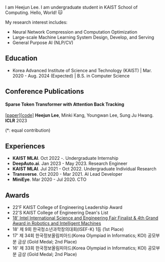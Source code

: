 I am Heejun Lee. I am undergraduate student in KAIST School of Computing. Hello, World! 🐱

My research interest includes:
- Neural Network Compression and Computation Optimization
- Large-scale Machine Learning System Design, Develop, and Serving
- General Purpose AI (NLP/CV)

## Education
- Korea Advanced Institute of Science and Technology (KAIST) | Mar. 2020 - Aug. 2024 (Expected) | B.S. in Computer Science

## Conference Publications
#### **Sparse Token Transformer with Attention Back Tracking**
[[paper]](https://openreview.net/pdf?id=VV0hSE8AxCw)[[code]](https://github.com/gmlwns2000/sttabt) **Heejun Lee**, Minki Kang, Youngwan Lee, Sung Ju Hwang. **ICLR** 2023

(\*: equal contribution)

## Experiences
- **KAIST MLAI**. Oct 2022 -. Undergraduate Internship
- **DeepAuto.ai**. Jan 2023 - May 2023. Research Engineer
- **KAIST MLAI**. Jul 2021 - Oct 2022. Undergraduate Individual Research
- **Transverse**. Oct 2020 - Mar 2021. AI Lead Developer
- **MiniEye**. Mar 2020 - Jul 2020. CTO

## Awards

- 22'F KAIST College of Engineering Leadership Award
- 22'S KAIST College of Engineering Dean's List
- [18' Intel International Science and Engineering Fair Finalist & 4th Grand Award in Robotics and Intelligent Machines](https://www.korea.kr/news/pressReleaseView.do?newsId=156270627)
- 18' 제 9회 한국청소년과학창의대회(ISEF-K) 1등 (1st Place)
- 17' 제 34회 한국정보올림피아드(Korea Olympiad in Informatics; KOI) 공모부분 금상 (Gold Medal; 2nd Place)
- 16' 제 33회 한국정보올림피아드(Korea Olympiad in Informatics; KOI) 공모부분 금상 (Gold Medal; 2nd Place)
